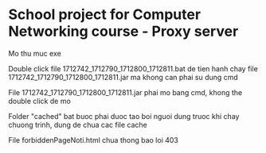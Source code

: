 # School project for Computer Networking course - Proxy server

Mo thu muc exe

Double click file 1712742_1712790_1712800_1712811.bat de tien hanh chay file 1712742_1712790_1712800_1712811.jar ma khong can phai su dung cmd

File 1712742_1712790_1712800_1712811.jar phai mo bang cmd, khong the double click de mo

Folder "cached" bat buoc phai duoc tao boi nguoi dung truoc khi chay chuong trinh, dung de chua cac file cache

File forbiddenPageNoti.html chua thong bao loi 403

